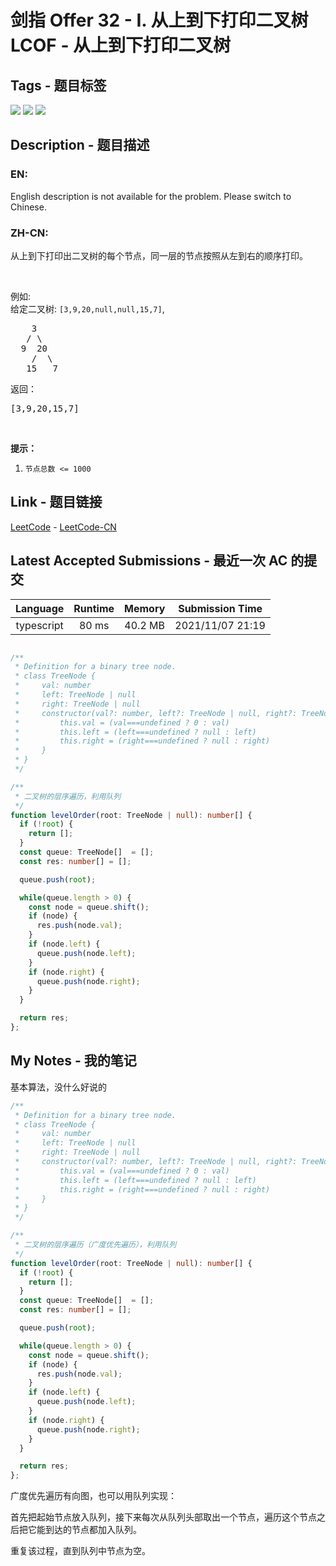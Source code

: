 
# 剑指 Offer 32 - I. 从上到下打印二叉树 LCOF - 从上到下打印二叉树

## Tags - 题目标签

 <img src="https://img.shields.io/badge/Tree-树-blue.svg">   <img src="https://img.shields.io/badge/Breadth-First Search-广度优先搜索-blue.svg">   <img src="https://img.shields.io/badge/Binary Tree-二叉树-blue.svg">  


## Description - 题目描述

### EN:
English description is not available for the problem. Please switch to Chinese.

### ZH-CN:
<p>从上到下打印出二叉树的每个节点，同一层的节点按照从左到右的顺序打印。</p>

<p>&nbsp;</p>

<p>例如:<br>
给定二叉树:&nbsp;<code>[3,9,20,null,null,15,7]</code>,</p>

<pre>    3
   / \
  9  20
    /  \
   15   7
</pre>

<p>返回：</p>

<pre>[3,9,20,15,7]
</pre>

<p>&nbsp;</p>

<p><strong>提示：</strong></p>

<ol>
	<li><code>节点总数 &lt;= 1000</code></li>
</ol>



## Link - 题目链接

[LeetCode](https://leetcode.com/problems/cong-shang-dao-xia-da-yin-er-cha-shu-lcof/description/)  -  [LeetCode-CN](https://leetcode-cn.com/problems/cong-shang-dao-xia-da-yin-er-cha-shu-lcof/description/)
## Latest Accepted Submissions - 最近一次 AC 的提交


| Language | Runtime | Memory | Submission Time |
|:---:|:---:|:---:|:---:|
| typescript  | 80 ms | 40.2 MB | 2021/11/07 21:19 |

```typescript

/**
 * Definition for a binary tree node.
 * class TreeNode {
 *     val: number
 *     left: TreeNode | null
 *     right: TreeNode | null
 *     constructor(val?: number, left?: TreeNode | null, right?: TreeNode | null) {
 *         this.val = (val===undefined ? 0 : val)
 *         this.left = (left===undefined ? null : left)
 *         this.right = (right===undefined ? null : right)
 *     }
 * }
 */

/**
 * 二叉树的层序遍历，利用队列
 */
function levelOrder(root: TreeNode | null): number[] {
  if (!root) {
    return [];
  }
  const queue: TreeNode[]  = [];
  const res: number[] = [];

  queue.push(root);

  while(queue.length > 0) {
    const node = queue.shift();
    if (node) {
      res.push(node.val);
    }
    if (node.left) {
      queue.push(node.left);
    }
    if (node.right) {
      queue.push(node.right);
    }
  }

  return res;
};

```
## My Notes - 我的笔记


基本算法，没什么好说的
```typescript
/**
 * Definition for a binary tree node.
 * class TreeNode {
 *     val: number
 *     left: TreeNode | null
 *     right: TreeNode | null
 *     constructor(val?: number, left?: TreeNode | null, right?: TreeNode | null) {
 *         this.val = (val===undefined ? 0 : val)
 *         this.left = (left===undefined ? null : left)
 *         this.right = (right===undefined ? null : right)
 *     }
 * }
 */

/**
 * 二叉树的层序遍历（广度优先遍历），利用队列
 */
function levelOrder(root: TreeNode | null): number[] {
  if (!root) {
    return [];
  }
  const queue: TreeNode[]  = [];
  const res: number[] = [];

  queue.push(root);

  while(queue.length > 0) {
    const node = queue.shift();
    if (node) {
      res.push(node.val);
    }
    if (node.left) {
      queue.push(node.left);
    }
    if (node.right) {
      queue.push(node.right);
    }
  }

  return res;
};
```
广度优先遍历有向图，也可以用队列实现：

首先把起始节点放入队列，接下来每次从队列头部取出一个节点，遍历这个节点之后把它能到达的节点都加入队列。

重复该过程，直到队列中节点为空。

